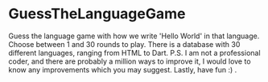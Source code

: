 # GuessTheLanguageGame
Guess the language game with how we write 'Hello World' in that language. 
Choose between 1 and 30 rounds to play.
There is a database with 30 different languages, ranging from HTML to Dart.
P.S. I am not a professional coder, and there are probably a million ways to improve it, I would love to know any improvements which you may suggest.
Lastly, have fun :) .
